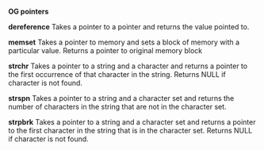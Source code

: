 **OG pointers**

**dereference**
Takes a pointer to a pointer and returns the value pointed to.


**memset**
Takes a pointer to memory and sets a block of memory with a particular value. Returns a pointer to original memory block


**strchr**
Takes a pointer to a string and a character and returns a pointer to the first occurrence of that character in the string. Returns NULL if character is not found.

**strspn**
Takes a pointer to a string and a character set and returns the number of characters in the string that are not in the character set.

**strpbrk**
Takes a pointer to a string and a character set and returns a pointer to the first character in the string that is in the character set. Returns NULL if character is not found.

